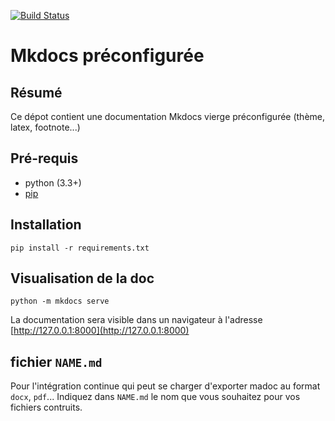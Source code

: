 [![Build Status](http://192.168.0.21:3001/api/badges/kevin/madoc-dev/status.svg)](http://192.168.0.21:3001/kevin/madoc-dev)

# Mkdocs préconfigurée

## Résumé

Ce dépot contient une documentation Mkdocs vierge préconfigurée (thème, latex, footnote...)

## Pré-requis

- python (3.3+)
- [pip](https://pypi.org/)

## Installation

```
pip install -r requirements.txt
```

## Visualisation de la doc

```
python -m mkdocs serve
```

La documentation sera visible dans un navigateur à l'adresse
[http://127.0.0.1:8000](http://127.0.0.1:8000)

## fichier `NAME.md`

Pour l'intégration continue qui peut se charger d'exporter madoc au format `docx`, `pdf`... Indiquez dans `NAME.md` le nom que vous souhaitez pour vos fichiers contruits.
